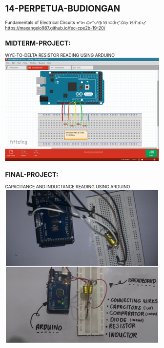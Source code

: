 # 14-PERPETUA-BUDIONGAN
Fundamentals of Electrical Circuits ᜋᜅ ᜊᜆᜌᜈ᜔ ᜐ ᜇᜄᜒᜆ᜔ᜊᜒᜅ᜔ ᜐᜎᜒᜃᜓᜉ᜔ https://maxangelo987.github.io/fec-cpe2b-19-20/
## MIDTERM-PROJECT:
WYE-TO-DELTA RESISTOR READING USING ARDUINO
<br>
[![INSERT YOUR PICTURE HERE](https://github.com/BSCPE-2A-EE-1-TERM-1-S-Y-19-20/14-PERPETUA-BUDIONGAN/blob/master/MIDTERM-PROJECT.png)]()

## FINAL-PROJECT:
CAPACITANCE AND INDUCTANCE READING USING ARDUINO
<br>
[![INSERT YOUR FRITZING PICTURE HERE](https://github.com/BSCPE-2A-EE-1-TERM-1-S-Y-19-20/14-PERPETUA-BUDIONGAN/blob/master/FINAL-PROJECT.png)]()
